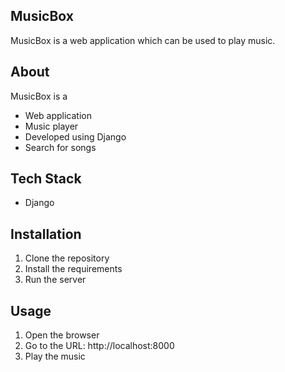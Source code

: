 ## MusicBox

MusicBox is a web application which can be used to play music.

## About

MusicBox is a

-   Web application
-   Music player
-   Developed using Django
-   Search for songs

## Tech Stack

-   Django

## Installation

1. Clone the repository
2. Install the requirements
3. Run the server

## Usage

1. Open the browser
2. Go to the URL: http://localhost:8000
3. Play the music
